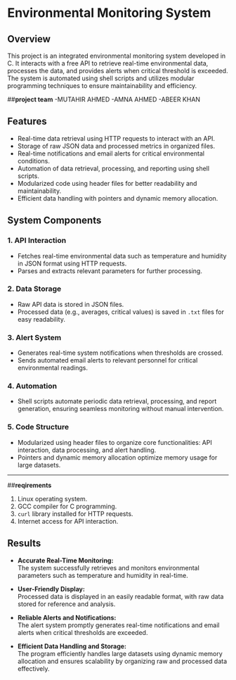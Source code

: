 # Environmental Monitoring System  

## **Overview**  
This project is an integrated environmental monitoring system developed in C. 
It interacts with a free API to retrieve real-time environmental data, processes the data, and provides alerts when critical threshold is exceeded. 
The system is automated using shell scripts and utilizes modular programming techniques to ensure maintainability and efficiency.

##**project team**
-MUTAHIR AHMED
-AMNA AHMED
-ABEER KHAN

## **Features**  
- Real-time data retrieval using HTTP requests to interact with an API.  
- Storage of raw JSON data and processed metrics in organized files.  
- Real-time notifications and email alerts for critical environmental conditions.  
- Automation of data retrieval, processing, and reporting using shell scripts.  
- Modularized code using header files for better readability and maintainability.  
- Efficient data handling with pointers and dynamic memory allocation.  

## **System Components**  

### **1. API Interaction**  
- Fetches real-time environmental data such as temperature and humidity in JSON format using HTTP requests.  
- Parses and extracts relevant parameters for further processing.

### **2. Data Storage**  
- Raw API data is stored in JSON files.  
- Processed data (e.g., averages, critical values) is saved in `.txt` files for easy readability.

### **3. Alert System**  
- Generates real-time system notifications when thresholds are crossed.  
- Sends automated email alerts to relevant personnel for critical environmental readings.

### **4. Automation**  
- Shell scripts automate periodic data retrieval, processing, and report generation, ensuring seamless monitoring without manual intervention.

### **5. Code Structure**  
- Modularized using header files to organize core functionalities: API interaction, data processing, and alert handling.  
- Pointers and dynamic memory allocation optimize memory usage for large datasets.

---

##**reqirements**  
1. Linux operating system.  
2. GCC compiler for C programming.  
3. `curl` library installed for HTTP requests.  
4. Internet access for API interaction.

## **Results**  

- **Accurate Real-Time Monitoring:**  
  The system successfully retrieves and monitors environmental parameters such as temperature and humidity in real-time.  

- **User-Friendly Display:**  
  Processed data is displayed in an easily readable format, with raw data stored for reference and analysis.  

- **Reliable Alerts and Notifications:**  
  The alert system promptly generates real-time notifications and email alerts when critical thresholds are exceeded.  

- **Efficient Data Handling and Storage:**  
  The program efficiently handles large datasets using dynamic memory allocation and ensures scalability by organizing raw and processed data effectively.  

